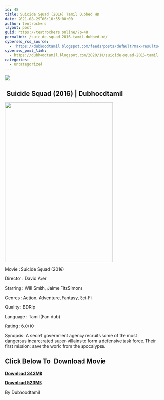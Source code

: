 ```yaml
---
id: 48
title: Suicide Squad (2016) Tamil Dubbed HD
date: 2021-08-29T06:10:55+00:00
author: tentrockers
layout: post
guid: https://tentrockers.online/?p=48
permalink: /suicide-squad-2016-tamil-dubbed-hd/
cyberseo_rss_source:
  - 'https://dubhoodtamil.blogspot.com/feeds/posts/default?max-results=150&start-index=1'
cyberseo_post_link:
  - https://dubhoodtamil.blogspot.com/2020/10/suicide-squad-2016-tamil-dubbed-hd.html
categories:
  - Uncategorized
---
```

<div class="media_block">
  <img src="https://1.bp.blogspot.com/-666n67vQgok/X3_846L-GCI/AAAAAAAACpE/di5JD8uecNMFsYHvxBkBtx79_EreiR_iQCNcBGAsYHQ/s72-w353-h521-c/MV5BMjM1OTMxNzUyM15BMl5BanBnXkFtZTgwNjYzMTIzOTE%2540._V1_.jpg" class="media_thumbnail" />
</div>

## &nbsp;<span>Suicide Squad (2016) | Dubhoodtamil</span>

<div>
  <div class="separator">
    <a href="https://1.bp.blogspot.com/-666n67vQgok/X3_846L-GCI/AAAAAAAACpE/di5JD8uecNMFsYHvxBkBtx79_EreiR_iQCNcBGAsYHQ/s2048/MV5BMjM1OTMxNzUyM15BMl5BanBnXkFtZTgwNjYzMTIzOTE%2540._V1_.jpg"><img loading="lazy" border="0" data-original-height="2048" data-original-width="1382" height="521" src="https://1.bp.blogspot.com/-666n67vQgok/X3_846L-GCI/AAAAAAAACpE/di5JD8uecNMFsYHvxBkBtx79_EreiR_iQCNcBGAsYHQ/w353-h521/MV5BMjM1OTMxNzUyM15BMl5BanBnXkFtZTgwNjYzMTIzOTE%2540._V1_.jpg" width="353" /></a>
  </div>
</div>

Movie	<span></span>:	<span></span>Suicide Squad (2016)&nbsp;

Director	<span></span>:	<span></span>David Ayer

Starring	<span></span>:	<span></span>Will Smith, Jaime FitzSimons&nbsp;

Genres	<span></span>:	<span></span>Action, Adventure, Fantasy, Sci-Fi

Quality	<span></span>:	<span></span>BDRip&nbsp;

Language	<span></span>:	<span></span>Tamil (Fan dub)

Rating	<span></span>:	<span></span>6.0/10&nbsp;

Synopsis: A secret government agency recruits some of the most dangerous incarcerated super-villains to form a defensive task force. Their first mission: save the world from the apocalypse.

## **<span>Click Below To&nbsp; Download Movie</span>**

**<span><a href="https://oncehelp.com/suicide-squad-1" target="_blank" rel="noopener">Download 343MB</a></span>**

**<span><a href="https://oncehelp.com/suicide-squad-2" target="_blank" rel="noopener">Download 523MB</a></span>**

By Dubhoodtamil